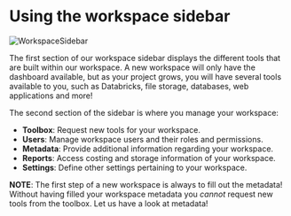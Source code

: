 # Using the workspace sidebar

![WorkspaceSidebar](https://github.com/ssc-sp/datahub-docs/assets/56747050/d0537632-9520-4110-b7d6-3771bfc2fd95)

The first section of our workspace sidebar displays the different tools that are built within our workspace. A new workspace will only have the dashboard available, but as your project grows, you will have several tools available to you,
such as Databricks, file storage, databases, web applications and more!

The second section of the sidebar is where you manage your workspace:
- **Toolbox**: Request new tools for your workspace.
- **Users**: Manage workspace users and their roles and permissions.
- **Metadata**: Provide additional information regarding your workspace.
- **Reports**: Access costing and storage information of your workspace.
- **Settings**: Define other settings pertaining to your workspace.

**NOTE**: The first step of a new workspace is always to fill out the metadata! Without having filled your workspace metadata you _cannot_ request new tools from the toolbox. Let us have a look at metadata!
